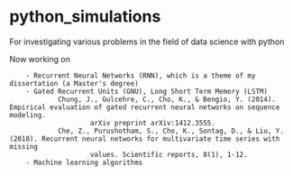# python_simulations
For investigating various problems in the field of data science with python

Now working on

        - Recurrent Neural Networks (RNN), which is a theme of my dissertation (a Master's degree)
        - Gated Recurrent Units (GNU), Long Short Term Memory (LSTM)
                Chung, J., Gulcehre, C., Cho, K., & Bengio, Y. (2014). Empirical evaluation of gated recurrent neural networks on sequence modeling. 
                        arXiv preprint arXiv:1412.3555.
                Che, Z., Purushotham, S., Cho, K., Sontag, D., & Liu, Y. (2018). Recurrent neural networks for multivariate time series with missing 
                        values. Scientific reports, 8(1), 1-12.
        - Machine learning algorithms 

